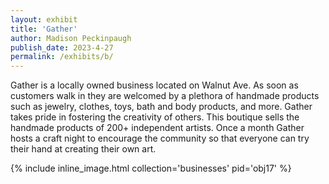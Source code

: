 ```yaml
---
layout: exhibit
title: 'Gather'
author: Madison Peckinpaugh
publish_date: 2023-4-27
permalink: /exhibits/b/
---
```


Gather is a locally owned business located on Walnut Ave. As soon as customers walk in they are welcomed by a plethora of handmade products such as jewelry, clothes, toys, bath and body products, and more. Gather takes pride in fostering the creativity of others. This boutique sells the handmade products of 200+ independent artists. Once a month Gather hosts a craft night to encourage the community so that everyone can try their hand at creating their own art. 


{% include inline_image.html collection='businesses' pid='obj17' %}



